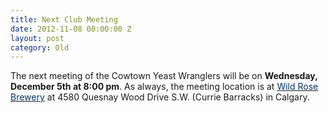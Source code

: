 ```yaml
---
title: Next Club Meeting
date: 2012-11-08 00:00:00 Z
layout: post
category: Old
---
```


<p>The next meeting of the Cowtown Yeast Wranglers will be on <strong>Wednesday&#44; December 5th at 8:00 pm</strong>. As always&#44; the meeting location is at <a href="http://www.wildrosebrewery/" target="_blank"><font color="#003366">Wild Rose Brewery</font></a> at 4580 Quesnay Wood Drive S.W. (Currie Barracks) in Calgary.</p>
